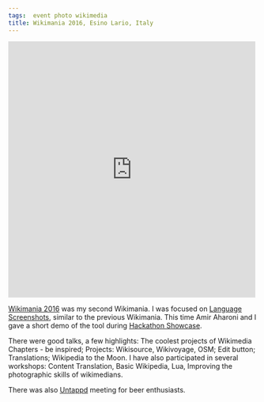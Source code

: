 ```yaml
---
tags:  event photo wikimedia
title: Wikimania 2016, Esino Lario, Italy
---
```

<iframe src="https://www.facebook.com/plugins/post.php?href=https%3A%2F%2Fwww.facebook.com%2Fmedia%2Fset%2F%3Fset%3Da.10154362360472290.1073741911.735252289%26type%3D3&width=500" width="500" height="518" style="border:none;overflow:hidden" scrolling="no" frameborder="0" allowTransparency="true"></iframe>

[Wikimania 2016](https://wikimania2016.wikimedia.org/wiki/Main_Page) was my second Wikimania. I was focused on [Language Screenshots](https://www.mediawiki.org/wiki/Language_Screenshots), similar to the previous Wikimania. This time Amir Aharoni and I gave a short demo of the tool during [Hackathon Showcase](https://phabricator.wikimedia.org/T132719).

There were good talks, a few highlights: The coolest projects of Wikimedia Chapters - be inspired; Projects: Wikisource, Wikivoyage, OSM; Edit button; Translations; Wikipedia to the Moon. I have also participated in several workshops: Content Translation, Basic Wikipedia, Lua, Improving the photographic skills of wikimedians.

There was also [Untappd](https://untappd.com) meeting for beer enthusiasts.
